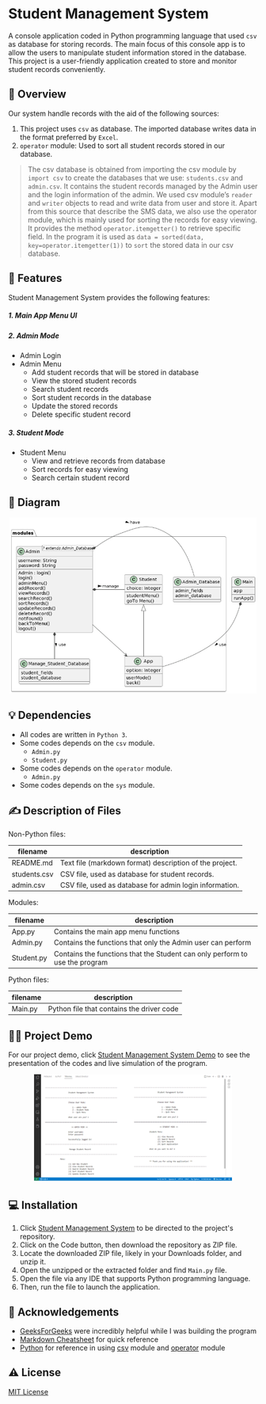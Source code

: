 Student Management System
=========================
A console application coded in Python programming language that used ```csv``` as database for storing records. The main focus of this console app is to allow the users to manipulate student information stored in the database.  This project is a user-friendly application created to store and monitor student records conveniently. 

🤔 Overview
-------------
Our system handle records with the aid of the following sources:
1. This project uses ```csv``` as database. The imported database writes data in the format preferred by ```Excel```.
2. ```operator``` module: Used to sort all student records stored in our database.

> The csv database is obtained from importing the csv module by ```import csv``` to create the databases that we use: ```students.csv``` and ```admin.csv```. It contains the student records managed by the Admin user and the login information of the admin. We used csv module’s ```reader``` and ```writer``` objects to read and write data from user and store it. Apart from this source that describe the SMS data, we also use the operator module, which is mainly used for sorting the records for easy viewing. It provides the method ```operator.itemgetter()``` to retrieve specific field. In the program it is used as ```data = sorted(data, key=operator.itemgetter(1))``` to ```sort``` the stored data in our csv database.

📌 Features
-------------
Student Management System provides the following features:
##### 1. Main App Menu UI
##### 2. Admin Mode                                                           
+ Admin Login                                                              
+ Admin Menu                                                                 
  * Add student records that will be stored in database                      
  * View the stored student records
  * Search student records 
  * Sort student records in the database
  * Update the stored records
  * Delete specific student record
##### 3. Student Mode
+ Student Menu
  * View and retrieve records from database
  * Sort records for easy viewing
  * Search certain student record

🧐 Diagram
------------------
<p align="center">
    <img alt="ClassDiagram" title="Class Diagram" src="Student_Management_System_UML_Class_Diagram.png" width="500">
</p>

💡 Dependencies
----------------
+ All codes are written in ```Python 3```.
+ Some codes depends on the ```csv``` module.
  * ```Admin.py```
  * ```Student.py```
+ Some codes depends on the ```operator``` module.
  * ```Admin.py```
+ Some codes depends on the ```sys``` module.

✍️ Description of Files
--------------------
Non-Python files:

filename                |  description
------------------------|------------------------------------------------------------------------------------
README.md               |  Text file (markdown format) description of the project.
students.csv            |  CSV file, used as database for student records.
admin.csv               |  CSV file, used as database for admin login information.

Modules:

filename                |  description
------------------------|------------------------------------------------------------------------------------
App.py                  |  Contains the main app menu functions
Admin.py                |  Contains the functions that only the Admin user can perform
Student.py              |  Contains the functions that the Student can only perform to use the program

Python files:

filename                |  description
------------------------|------------------------------------------------------------------------------------
Main.py                 |  Python file that contains the driver code 

🧑‍💻 Project Demo
-----------------
For our project demo, click [Student Management System Demo]() to see the presentation of the codes and live simulation of the program.
<p align="center">
    <img alt="SampleOutput" title="SMS Sample Output" src="SMS_Sample_Output.png" width="400">
</p>
 
💻 Installation
----------------
1. Click [Student Management System](https://github.com/elaijavelasco/CS121-student-management-system.git) to be directed to the project's repository.
2. Click on the Code button, then download the repository as ZIP file.
3. Locate the downloaded ZIP file, likely in your Downloads folder, and unzip it.
4. Open the unzipped or the extracted folder and find ```Main.py``` file.
5. Open the file via any IDE that supports Python programming language.
6. Then, run the file to launch the application.

🤝 Acknowledgements
--------------------
+ [GeeksForGeeks](https://www.geeksforgeeks.org/) were incredibly helpful while I was building the program
+ [Markdown Cheatsheet](https://github.com/adam-p/markdown-here/wiki/Markdown-Cheatsheet?fbclid=IwAR2wjT8IG-2nDMH-PZWVG3MtUFPcu9asQ-bJfOUmn3T2H8QrLRYxVSDuqZ8) for quick reference 
+ [Python](https://www.python.org/) for reference in using [csv](https://docs.python.org/3/library/csv.html) module and [operator](https://docs.python.org/3/library/operator.html) module

⚠️ License
--------
[MIT License](LICENSE)
